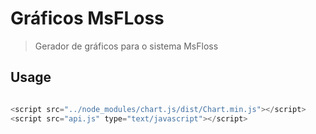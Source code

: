 # Gráficos MsFLoss

> Gerador de gráficos para o sistema MsFloss

## Usage

```js

<script src="../node_modules/chart.js/dist/Chart.min.js"></script>
<script src="api.js" type="text/javascript"></script>

